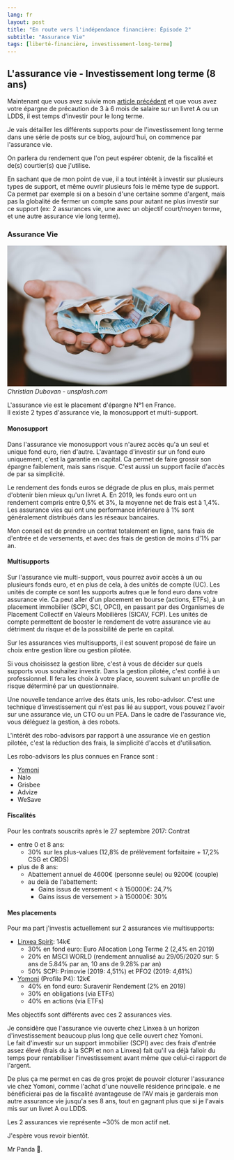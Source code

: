 ```yaml
---
lang: fr
layout: post
title: "En route vers l'indépendance financière: Épisode 2"
subtitle: "Assurance Vie"
tags: [liberté-financière, investissement-long-terme]
---
```


## L'assurance vie -  Investissement long terme (8 ans)
Maintenant que vous avez suivie mon [article précédent](http://mission-independance-financiere.fr/2020-05-03-Epargne-de-precaution/) et que vous avez votre épargne de précaution de 3 à 6 mois de salaire sur un livret A ou un LDDS, il est temps d'investir pour le long terme.

Je vais détailler les différents supports pour de l'investissement long terme dans une série de posts sur ce blog, aujourd'hui, on commence par l'assurance vie.

On parlera du rendement que l'on peut espérer obtenir, de la fiscalité et de(s) courtier(s) que j'utilise.

En sachant que de mon point de vue, il a tout intérêt à investir sur plusieurs types de support, et même ouvrir plusieurs fois le même type de support. Ca permet par exemple si on a besoin d'une certaine somme d'argent, mais pas la globalité de fermer un compte sans pour autant ne plus investir sur ce support (ex: 2 assurances vie, une avec un objectif court/moyen terme, et une autre assurance vie long terme).

### Assurance Vie
![Crepe](/img/posts/AV/christian-dubovan-unsplash.jpg)  
*Christian Dubovan - unsplash.com*

L'assurance vie est le placement d'épargne N°1 en France.  
Il existe 2 types d'assurance vie, la monosupport et multi-support.

#### Monosupport
Dans l'assurance vie monosupport vous n'aurez accès qu'a un seul et unique fond euro, rien d'autre. L'avantage d'investir sur un fond euro uniquement, c'est la garantie en capital. Ca permet de faire grossir son épargne faiblement, mais sans risque. C'est aussi un support facile d'accès de par sa simplicité.

Le rendement des fonds euros se dégrade de plus en plus, mais permet d'obtenir bien mieux qu'un livret A. En 2019, les fonds euro ont un rendement compris entre 0,5% et 3%, la moyenne net de frais est à 1,4%.
Les assurance vies qui ont une performance inférieure à 1% sont généralement distribués dans les réseaux bancaires.

Mon conseil est de prendre un contrat totalement en ligne, sans frais de d'entrée et de versements, et avec des frais de gestion de moins d'1% par an.

#### Multisupports
Sur l'assurance vie multi-support, vous pourrez avoir accès à un ou plusieurs fonds euro, et en plus de cela, à des unités de compte (UC). 
Les unités de compte ce sont les supports autres que le fond euro dans votre assurance vie. Ca peut aller d'un placement en bourse (actions, ETFs), à un placement immobilier (SCPI, SCI, OPCI), en passant par des Organismes de Placement Collectif en Valeurs Mobilières (SICAV, FCP). Les unités de compte permettent de booster le rendement de votre assurance vie au détriment du risque et de la possibilité de perte en capital.

Sur les assurances vies multisupports, il est souvent proposé de faire un choix entre gestion libre ou gestion pilotée.

Si vous choisissez la gestion libre, c'est à vous de décider sur quels supports vous souhaitez investir. Dans la gestion pilotée, c'est confié à un professionnel. Il fera les choix à votre place, souvent suivant un profile de risque déterminé par un questionnaire.

Une nouvelle tendance arrive des états unis, les robo-advisor. C'est une technique d'investissement qui n'est pas lié au support, vous pouvez l'avoir sur une assurance vie, un CTO ou un PEA. Dans le cadre de l'assurance vie, vous déléguez la gestion, à des robots.

L'intérêt des robo-advisors par rapport à une assurance vie en gestion pilotée, c'est la réduction des frais, la simplicité d'accès et d'utilisation.

Les robo-advisors les plus connues en France sont :
- [Yomoni](https://www.yomoni.fr/?parrain=VALENTIN50Yomoni)
- Nalo
- Grisbee
- Advize
- WeSave

#### Fiscalités
Pour les contrats souscrits après le 27 septembre 2017:
Contrat
 - entre 0 et 8 ans:
   - 30% sur les plus-values (12,8% de prélèvement forfaitaire + 17,2% CSG et CRDS)
 - plus de 8 ans:
   - Abattement annuel de 4600€ (personne seule) ou 9200€ (couple)
   - au delà de l'abattement:
     - Gains issus de versement < à 150000€: 24,7%
     - Gains issus de versement > à 150000€: 30%

#### Mes placements
Pour ma part j'investis actuellement sur 2 assurances vie multisupports:
- [Linxea Spirit](https://www.linxea.com/assurance-vie/linxea-spirit/): 14k€
  - 30% en fond euro: Euro Allocation Long Terme 2 (2,4% en 2019)
  - 20% en MSCI WORLD (rendement annualisé au 29/05/2020 sur: 5 ans de 5.84% par an, 10 ans de 9.28% par an)
  - 50% SCPI: Primovie (2019: 4,51%) et PFO2 (2019: 4,61%)
- [Yomoni](https://www.yomoni.fr/?parrain=VALENTIN50Yomoni) (Profile P4): 12k€
  - 40% en fond euro: Suravenir Rendement (2% en 2019)
  - 30% en obligations (via ETFs)
  - 40% en actions (via ETFs)

Mes objectifs sont différents avec ces 2 assurances vies.

Je considère que l'assurance vie ouverte chez Linxea à un horizon d'investissement beaucoup plus long que celle ouvert chez Yomoni.  
Le fait d'investir sur un support immobilier (SCPI) avec des frais d'entrée assez élevé (frais du à la SCPI et non a Linxea) fait qu'il va déjà falloir du temps pour rentabiliser l'investissement avant même que celui-ci rapport de l'argent.

De plus ça me permet en cas de gros projet de pouvoir cloturer l'assurance vie chez Yomoni, comme l'achat d'une nouvelle résidence principale. e ne bénéficierai pas de la fiscalité avantageuse de l'AV mais je garderais mon autre assurance vie jusqu'a ses 8 ans, tout en gagnant plus que si je l'avais mis sur un livret A ou LDDS.

Les 2 assurances vie représente ~30% de mon actif net.

J'espère vous revoir bientôt.

Mr Panda 🐼.
